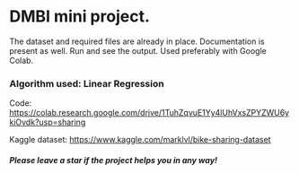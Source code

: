 # DMBI mini project.

The dataset and required files are already in place. Documentation is present as well. 
Run and see the output. Used preferably with Google Colab.

### Algorithm used: Linear Regression

Code: https://colab.research.google.com/drive/1TuhZqvuE1Yy4lUhVxsZPYZWU6ykiOvdk?usp=sharing

Kaggle dataset: https://www.kaggle.com/marklvl/bike-sharing-dataset


##### Please leave a star if the project helps you in any way!
